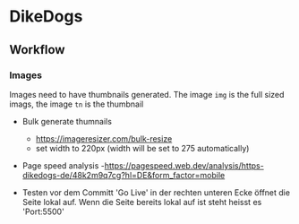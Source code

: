 # DikeDogs

## Workflow

### Images

Images need to have thumbnails generated. The image `img` is the full sized imags, the image `tn` is the thumbnail
- Bulk generate thumnails
    - https://imageresizer.com/bulk-resize
    - set width to 220px (width will be set to 275 automatically)

- Page speed analysis
    -https://pagespeed.web.dev/analysis/https-dikedogs-de/48k2m9q7cg?hl=DE&form_factor=mobile

- Testen vor dem Committ
    'Go Live' in der rechten unteren Ecke öffnet die Seite lokal auf. Wenn die Seite bereits lokal auf ist steht heisst es 'Port:5500'        